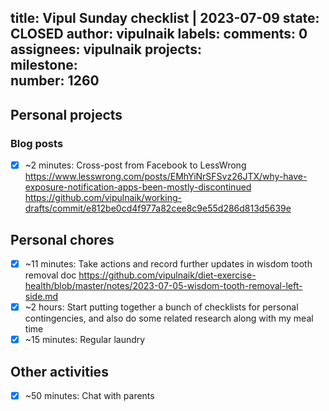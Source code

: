 title:	Vipul Sunday checklist | 2023-07-09
state:	CLOSED
author:	vipulnaik
labels:	
comments:	0
assignees:	vipulnaik
projects:	
milestone:	
number:	1260
--
## Personal projects

### Blog posts

- [x] ~2 minutes: Cross-post from Facebook to LessWrong https://www.lesswrong.com/posts/EMhYiNrSFSvz26JTX/why-have-exposure-notification-apps-been-mostly-discontinued https://github.com/vipulnaik/working-drafts/commit/e812be0cd4f977a82cee8c9e55d286d813d5639e

## Personal chores

- [x] ~11 minutes: Take actions and record further updates in wisdom tooth removal doc https://github.com/vipulnaik/diet-exercise-health/blob/master/notes/2023-07-05-wisdom-tooth-removal-left-side.md
- [x] ~2 hours: Start putting together a bunch of checklists for personal contingencies, and also do some related research along with my meal time
- [x] ~15 minutes: Regular laundry

## Other activities

- [x] ~50 minutes: Chat with parents
